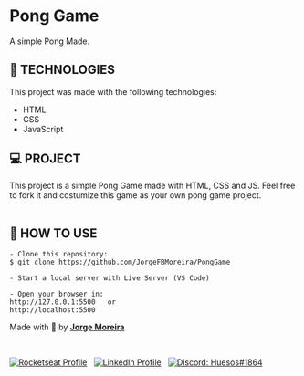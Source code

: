 # Pong Game

A simple Pong Made.



## 📑 TECHNOLOGIES

This project was made with the following technologies:
- HTML
- CSS
- JavaScript



## 💻 PROJECT

This project is a simple Pong Game made with HTML, CSS and JS. Feel free to fork it and costumize this game as your own pong game project.
<br><br>



## 💼 HOW TO USE
```
- Clone this repository:
$ git clone https://github.com/JorgeFBMoreira/PongGame

- Start a local server with Live Server (VS Code)

- Open your browser in:
http://127.0.0.1:5500   or
http://localhost:5500
```



Made with 💜 by **[Jorge Moreira](https://www.linkedin.com/in/jorge-moreira-65123521a/)**

<br>

[![Rocketseat Profile](https://img.shields.io/badge/🚀-Rocketseat-9300ef?style=flat&labelColor=0D0D0D)](https://app.rocketseat.com.br/me/jorge-moreira) &nbsp;
[![LinkedIn Profile](https://img.shields.io/badge/-Jorge%20Moreira-0a66c2?style=flat&labelColor=0D0D0D&logo=Linkedin&Color=white)](https://www.linkedin.com/in/jorge-moreira-65123521a/) &nbsp;
[![Discord: Huesos#1864](https://img.shields.io/badge/-Huesos%231864-4266e5?style=flat&labelColor=0D0D0D&logo=Discord&Color=white)](#) &nbsp;